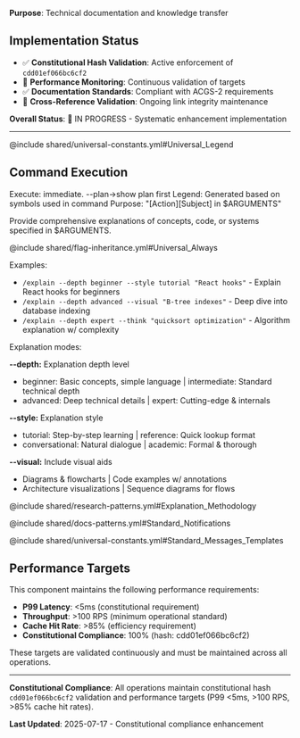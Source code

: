 <!-- Constitutional Hash: cdd01ef066bc6cf2 -->

**Purpose**: Technical documentation and knowledge transfer


## Implementation Status

- ✅ **Constitutional Hash Validation**: Active enforcement of `cdd01ef066bc6cf2`
- 🔄 **Performance Monitoring**: Continuous validation of targets
- ✅ **Documentation Standards**: Compliant with ACGS-2 requirements
- 🔄 **Cross-Reference Validation**: Ongoing link integrity maintenance

**Overall Status**: 🔄 IN PROGRESS - Systematic enhancement implementation

---

@include shared/universal-constants.yml#Universal_Legend

## Command Execution
Execute: immediate. --plan→show plan first
Legend: Generated based on symbols used in command
Purpose: "[Action][Subject] in $ARGUMENTS"

Provide comprehensive explanations of concepts, code, or systems specified in $ARGUMENTS.

@include shared/flag-inheritance.yml#Universal_Always

Examples:
- `/explain --depth beginner --style tutorial "React hooks"` - Explain React hooks for beginners
- `/explain --depth advanced --visual "B-tree indexes"` - Deep dive into database indexing
- `/explain --depth expert --think "quicksort optimization"` - Algorithm explanation w/ complexity

Explanation modes:

**--depth:** Explanation depth level
- beginner: Basic concepts, simple language | intermediate: Standard technical depth
- advanced: Deep technical details | expert: Cutting-edge & internals

**--style:** Explanation style
- tutorial: Step-by-step learning | reference: Quick lookup format
- conversational: Natural dialogue | academic: Formal & thorough

**--visual:** Include visual aids
- Diagrams & flowcharts | Code examples w/ annotations
- Architecture visualizations | Sequence diagrams for flows

@include shared/research-patterns.yml#Explanation_Methodology

@include shared/docs-patterns.yml#Standard_Notifications

@include shared/universal-constants.yml#Standard_Messages_Templates


## Performance Targets

This component maintains the following performance requirements:

- **P99 Latency**: <5ms (constitutional requirement)
- **Throughput**: >100 RPS (minimum operational standard)
- **Cache Hit Rate**: >85% (efficiency requirement)
- **Constitutional Compliance**: 100% (hash: cdd01ef066bc6cf2)

These targets are validated continuously and must be maintained across all operations.

---

**Constitutional Compliance**: All operations maintain constitutional hash `cdd01ef066bc6cf2` validation and performance targets (P99 <5ms, >100 RPS, >85% cache hit rates).

**Last Updated**: 2025-07-17 - Constitutional compliance enhancement
